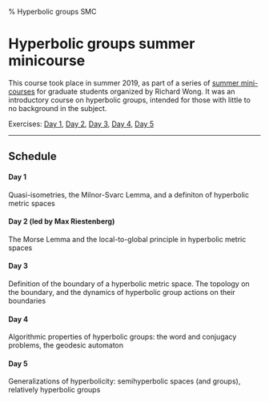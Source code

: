 % Hyperbolic groups SMC

Hyperbolic groups summer minicourse
===================================

This course took place in summer 2019, as part of a series of [summer mini-courses](https://web.ma.utexas.edu/users/richard.wong/Minicourses.html) for graduate students organized by Richard Wong. It was an introductory course on hyperbolic groups, intended for those with little to no background in the subject.

Exercises: [Day 1](teaching/exercises_day1.pdf), [Day 2](teaching/exercises_day2.pdf), [Day 3](teaching/exercises_day3.pdf), [Day 4](teaching/exercises_day4.pdf), [Day 5](teaching/exercises_day5.pdf)

--------------------------------------------

## Schedule

#### Day 1

Quasi-isometries, the Milnor-Svarc Lemma, and a definiton of hyperbolic metric spaces

#### Day 2 (led by Max Riestenberg)

The Morse Lemma and the local-to-global principle in hyperbolic metric spaces

#### Day 3

Definition of the boundary of a hyperbolic metric space. The topology on the boundary, and the dynamics of hyperbolic group actions on their boundaries

#### Day 4

Algorithmic properties of hyperbolic groups: the word and conjugacy problems, the geodesic automaton

#### Day 5

Generalizations of hyperbolicity: semihyperbolic spaces (and groups), relatively hyperbolic groups